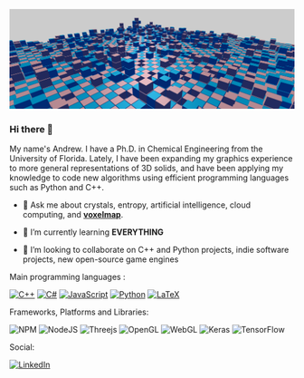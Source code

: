 ![](checkered_xtal.PNG)
### Hi there 👋
<!--
My area of expertise is in discrete stochastic simulations of crystals, and applications thereof to mathematical manipulation and machine learning algorithms. 
-->
My name's Andrew. I have a Ph.D. in Chemical Engineering from the University of Florida. Lately, I have been expanding my graphics experience to more general representations of 3D solids, and have been applying my knowledge to code new algorithms using efficient programming languages such as Python and C++. 

- 💬 Ask me about crystals, entropy, artificial intelligence, cloud computing, and [**voxelmap**](https://andrewatcloud.com/voxelmap).

- 🌱 I’m currently learning **EVERYTHING** 

- 👯 I’m looking to collaborate on C++ and Python projects, indie software projects, new open-source game engines

<!--
- 😄 Pronouns: You may call me any pronoun you'd like



I am a scientist with academic research experience and a strong computer background. I have an expertise in Monte Carlo simulations, experience in modeling 3-D solids, and application of machine learning &/ computer vision to problems of this kind.

- 💬 Ask me about crystal growth, entropy, artificial intelligence, and cloud computing.


- :mailbox:How to reach me:





-->

Main programming languages :

[![C++](https://img.shields.io/badge/c++-%2300599C.svg?style=for-the-badge&logo=c%2B%2B&logoColor=white)](https://github.com/search?q=user%3Aandrewrgarcia+%23cpp) [![C#](https://img.shields.io/badge/c%23-%23239120.svg?style=for-the-badge&logo=c-sharp&logoColor=white)](https://github.com/search?q=user%3Aandrewrgarcia+%23csharp) [![JavaScript](https://img.shields.io/badge/javascript-%23323330.svg?style=for-the-badge&logo=javascript&logoColor=%23F7DF1E)](https://github.com/search?q=user%3Aandrewrgarcia+%23javascript) [![Python](https://img.shields.io/badge/python-3670A0?style=for-the-badge&logo=python&logoColor=ffdd54)](https://github.com/search?q=user%3Aandrewrgarcia+%23python) [![LaTeX](https://img.shields.io/badge/latex-%23008080.svg?style=for-the-badge&logo=latex&logoColor=white)](https://github.com/search?q=user%3Aandrewrgarcia+%23latex)

Frameworks, Platforms and Libraries:

![NPM](https://img.shields.io/badge/NPM-%23000000.svg?style=for-the-badge&logo=npm&logoColor=white) ![NodeJS](https://img.shields.io/badge/node.js-6DA55F?style=for-the-badge&logo=node.js&logoColor=white) ![Threejs](https://img.shields.io/badge/threejs-black?style=for-the-badge&logo=three.js&logoColor=white) ![OpenGL](https://img.shields.io/badge/OpenGL-%23FFFFFF.svg?style=for-the-badge&logo=opengl) ![WebGL](https://img.shields.io/badge/WebGL-990000?logo=webgl&logoColor=white&style=for-the-badge) ![Keras](https://img.shields.io/badge/Keras-%23D00000.svg?style=for-the-badge&logo=Keras&logoColor=white) ![TensorFlow](https://img.shields.io/badge/TensorFlow-%23FF6F00.svg?style=for-the-badge&logo=TensorFlow&logoColor=white)

Social:

[![LinkedIn](https://img.shields.io/badge/linkedin-%230077B5.svg?style=for-the-badge&logo=linkedin&logoColor=white)](https://linkedin.com/in/andrewrygarcia)


<!--

[![@garcia's Holopin board](https://holopin.io/api/user/board?user=garcia)](https://holopin.io/@garcia)

<a href="https://www.digitalocean.com/?refcode=b86f53f9a50f&utm_campaign=Referral_Invite&utm_medium=Referral_Program&utm_source=badge"><img src="https://web-platforms.sfo2.cdn.digitaloceanspaces.com/WWW/Badge%201.svg" alt="DigitalOcean Referral Badge" /></a>

**andrewrgarcia/andrewrgarcia** is a ✨ _special_ ✨ repository because its `README.md` (this file) appears on your GitHub profile.

Here are some ideas to get you started:

- 🔭 I’m currently working on ...

- 🌱 I’m currently learning ...

- 👯 I’m looking to collaborate on ...

- 🤔 I’m looking for help with ...

- 💬 Ask me about ..

- 📫 How to reach me: ...

- 😄 Pronouns: ...

- ⚡ Fun fact: ...
-->

<!--<a href="https://torus3d.herokuapp.com/">*Github profile image is a torus knot</a>  🍩🪢 -->
